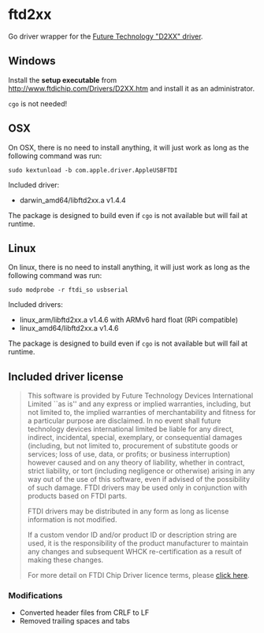 # ftd2xx

Go driver wrapper for the [Future Technology "D2XX" driver](
http://www.ftdichip.com/Drivers/D2XX.htm).


## Windows

Install the **setup executable** from http://www.ftdichip.com/Drivers/D2XX.htm
and install it as an administrator.

`cgo` is not needed!


## OSX

On OSX, there is no need to install anything, it will just work as long as the
following command was run:

```
sudo kextunload -b com.apple.driver.AppleUSBFTDI
```

Included driver:

- darwin_amd64/libftd2xx.a v1.4.4

The package is designed to build even if `cgo` is not available but will fail at
runtime.


## Linux

On linux, there is no need to install anything, it will just work as long as the
following command was run:

```
sudo modprobe -r ftdi_so usbserial
```

Included drivers:

- linux_arm/libftd2xx.a v1.4.6 with ARMv6 hard float (RPi compatible)
- linux_amd64/libftd2xx.a v1.4.6

The package is designed to build even if `cgo` is not available but will fail at
runtime.


## Included driver license

> This software is provided by Future Technology Devices International Limited
> ``as is'' and any express or implied warranties, including, but not limited
> to, the implied warranties of merchantability and fitness for a particular
> purpose are disclaimed. In no event shall future technology devices
> international limited be liable for any direct, indirect, incidental, special,
> exemplary, or consequential damages (including, but not limited to,
> procurement of substitute goods or services; loss of use, data, or profits; or
> business interruption) however caused and on any theory of liability, whether
> in contract, strict liability, or tort (including negligence or otherwise)
> arising in any way out of the use of this software, even if advised of the
> possibility of such damage.  FTDI drivers may be used only in conjunction with
> products based on FTDI parts.
>
> FTDI drivers may be distributed in any form as long as license information is
> not modified.
>
> If a custom vendor ID and/or product ID or description string are used, it is
> the responsibility of the product manufacturer to maintain any changes and
> subsequent WHCK re-certification as a result of making these changes.
>
> For more detail on FTDI Chip Driver licence terms, please [click
> here](http://www.ftdichip.com/Drivers/FTDriverLicenceTermsSummary.htm).


### Modifications

- Converted header files from CRLF to LF
- Removed trailing spaces and tabs
